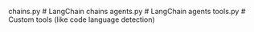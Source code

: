 chains.py      # LangChain chains
agents.py      # LangChain agents
tools.py       # Custom tools (like code language detection)